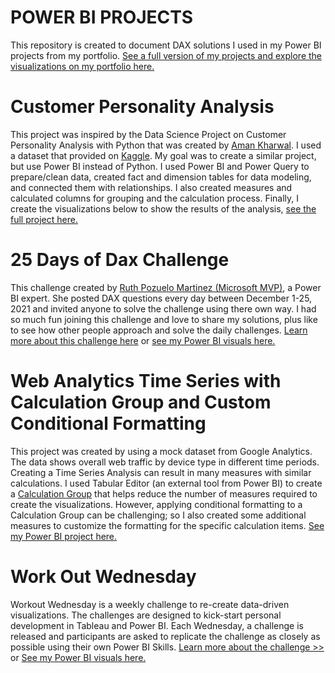 # POWER BI PROJECTS
    
This repository is created to document DAX solutions I used in my Power BI projects from my portfolio.  [See a full version of my projects and explore the visualizations on my portfolio here.](https://sirishultz.com/)


# Customer Personality Analysis

This project was inspired by the Data Science Project on Customer Personality Analysis with Python that was created by [Aman Kharwal](https://thecleverprogrammer.com/2021/02/08/customer-personality-analysis-with-python/). I used a dataset that provided on [Kaggle](https://www.kaggle.com/imakash3011/customer-personality-analysis). My goal was to create a similar project, but use Power BI instead of Python. I used Power BI and Power Query to prepare/clean data, created fact and dimension tables for data modeling, and connected them with relationships. I also created measures and calculated columns for grouping and the calculation process. Finally, I create the visualizations below to show the results of the analysis, [see the full project here.](https://sirishultz.com/portfolio/customer-personality-analysis)

     


# 25 Days of Dax Challenge

This challenge created by [Ruth Pozuelo Martinez (Microsoft MVP)](https://mvp.microsoft.com/en-us/PublicProfile/5002323), a Power BI expert.  She posted DAX questions every day between December 1-25, 2021 and invited anyone to solve the challenge using there own way. I had so much fun joining this challenge and love to share my solutions, plus like to see how other people approach and solve the daily challenges. [Learn more about this challenge here](https://curbal.com/25-days-of-dax-fridays-challenge) or [see my Power BI visuals here.](https://sirishultz.com/portfolio/25-days-dax-challenge)
 


# Web Analytics Time Series with Calculation Group and Custom Conditional Formatting

This project was created by using a mock dataset from Google Analytics. The data shows overall web traffic by device type in different time periods. Creating a Time Series Analysis can result in many measures with similar calculations. I used Tabular Editor (an external tool from Power BI) to create a [Calculation Group](https://docs.microsoft.com/en-us/analysis-services/tabular-models/calculation-groups?view=asallproducts-allversions) that helps reduce the number of measures required to create the visualizations. However, applying conditional formatting to a Calculation Group can be challenging; so I also created some additional measures to customize the formatting for the specific calculation items. [See my Power BI project here.](https://sirishultz.com/portfolio/web-analytics-time-series)
   

# Work Out Wednesday

Workout Wednesday is a weekly challenge to re-create data-driven visualizations. The challenges are designed to kick-start personal development in Tableau and Power BI. Each Wednesday, a challenge is released and participants are asked to replicate the challenge as closely as possible using their own Power BI Skills.  [Learn more about the challenge >>](https://www.workout-wednesday.com/) or [See my Power BI visuals here.](https://sirishultz.com/portfolio/wow-challenges)
